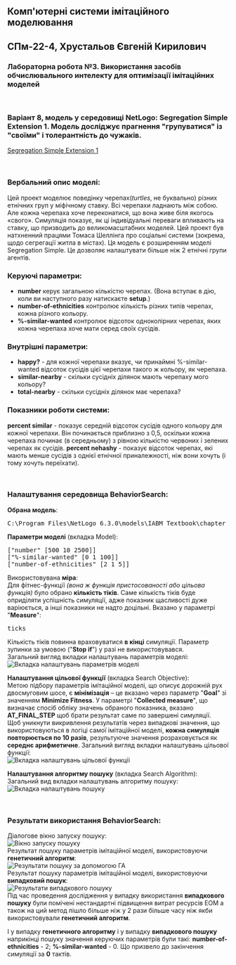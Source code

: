 ## Комп'ютерні системи імітаційного моделювання
## СПм-22-4, **Хрустальов Євгеній Кирилович**
### Лабораторна робота №**3**. Використання засобів обчислювального интелекту для оптимізації імітаційних моделей

<br>

### Варіант 8, модель у середовищі NetLogo: Segregation Simple Extension 1. Модель досліджує прагнення "групуватися" із "своїми" і толерантність до чужаків.
[Segregation Simple Extension 1](http://www.netlogoweb.org/launch#http://www.netlogoweb.org/assets/modelslib/IABM%20Textbook/chapter%203/Segregation%20Extensions/Segregation%20Simple%20Extension%201.nlogo)

<br>

### Вербальний опис моделі:
Цей проект моделює поведінку черепах(*turtles*, не буквально) різних етнічних груп у міфічному ставку. Всі черепахи ладнають між собою. Але кожна черепаха хоче переконатися, що вона живе біля якогось «свого». Симуляція показує, як ці індивідуальні переваги впливають на ставку, що призводить до великомасштабних моделей.
Цей проект був натхненний працями Томаса Шеллінга про соціальні системи (зокрема, щодо сегрегації житла в містах).
Ця модель є розширенням моделі Segregation Simple. Це дозволяє налаштувати більше ніж 2 етнічні групи агентів.

### Керуючі параметри:
- **number** керує загальною кількістю черепах. (Вона вступає в дію, коли ви наступного разу натискаєте **setup**.)
- **number-of-ethnicities** контролює кількість різних типів черепах, кожна різного кольору.
- **%-similar-wanted** контролює відсоток одноколірних черепах, яких кожна черепаха хоче мати серед своїх сусідів.

### Внутрішні параметри:
- **happy?** - для кожної черепахи вказує, чи принаймні %-similar-wanted відсоток сусідів цієї черепахи такого ж кольору, як черепаха.
- **similar-nearby** - скільки сусідніх ділянок мають черепаху мого кольору?
- **total-nearby** - скільки сусідніх ділянок має черепаха?


### Показники роботи системи:
**percent similar** - показує середній відсоток сусідів одного кольору для кожної черепахи. Він починається приблизно з 0,5, оскільки кожна черепаха починає (в середньому) з рівною кількістю червоних і зелених черепах як сусідів.
**percent nehashy** - показує відсоток черепах, які мають менше сусідів з однієї етнічної приналежності, ніж вони хочуть (і тому хочуть переїхати).

<br>

### Налаштування середовища BehaviorSearch:

**Обрана модель**:
<pre>
C:\Program Files\NetLogo 6.3.0\models\IABM Textbook\chapter 3\Segregation Extensions\Segregation Simple Extension 1.nlogo
</pre>
**Параметри моделі** (вкладка Model):  
<pre>
["number" [500 10 2500]]
["%-similar-wanted" [0 1 100]]
["number-of-ethnicities" [2 1 5]]
</pre>
Використовувана **міра**:  
Для фітнес-функції *(вона ж функція пристосованості або цільова функція)* було обрано **кількість тіків**. Саме кількість тіків буде оприділяти успішність симуляції, адже показник щасливості дуже варіюється, а інші показники не надто доцільні. Вказано у параметрі "**Measure**":
<pre>
ticks
</pre>
Кількість тіків повинна враховуватися **в кінці** симуляції. Параметр зупинки за умовою ("**Stop if**") у разі не використовувався.  
Загальний вигляд вкладки налаштувань параметрів моделі:  
![Вкладка налаштувань параметрів моделі](parameters.png)

**Налаштування цільової функції** (вкладка Search Objective):  
Метою підбору параметрів імітаційної моделі, що описує дорожній рух двосмуговим шосе, є **мінімізація** – це вказано через параметр "**Goal**" зі значенням **Minimize Fitness**. У параметрі "**Collected measure**", що визначає спосіб обліку значень обраного показника, вказано **AT_FINAL_STEP** щоб брати результат саме по завершені симуляції.  
Щоб уникнути викривлення результатів через випадкові значення, що використовуються в логіці самої імітаційної моделі, **кожна симуляція повторюється по 10 разів**, результуюче значення розраховується як **середнє арифметичне**. 
Загальний вигляд вкладки налаштувань цільової функції:  
![Вкладка налаштувань цільової функції](objective.png)

**Налаштування алгоритму пошуку** (вкладка Search Algorithm):  
Загальний вид вкладки налаштувань алгоритму пошуку:  
![Вкладка налаштувань пошуку](search.png)

<br>

### Результати використання BehaviorSearch:
Діалогове вікно запуску пошуку:  
![Вікно запуску пошуку](dialog.png)  
Результат пошуку параметрів імітаційної моделі, використовуючи **генетичний алгоритм**:  
![Результати пошуку за допомогою ГА](result-ga.png)  
Результат пошуку параметрів імітаційної моделі, використовуючи **випадковий пошук**:  
![Результати випадкового пошуку](result-rs.png)  
Під час проведення дослідження у випадку використання **випадкового пошуку** були помічені нестандартні підвищення витрат ресурсів ЕОМ а також на ций метод пішло більше ніж у 2 рази більше часу ніж якби використовували **генетичний алгоритм**.  

І у випадку **генетичного алгоритму** і у випадку **випадкового пошуку** наприкінці пошуку значення керуючих параметрів були такі: **number-of-ethnicities** - 2; **%-similar-wanted** - 0. Що призвело до закінчення симуляції за **0** тактів.
